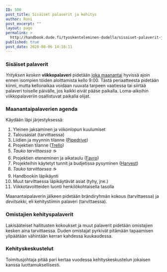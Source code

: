 ```yaml
---
ID: 500
post_title: Sisäiset palaverit ja kehitys
author: Roni
post_excerpt: ""
layout: page
permalink: >
  http://handbook.dude.fi/tyoskenteleminen-dudella/sisaiset-palaverit-ja-kehitys
published: true
post_date: 2020-08-06 14:18:11
---
```

<h3>Sisäiset palaverit</h3>
<i>Yrityksen kesken</i> <b>viikkopalaveri</b> pidetään <u>joka maanantai</u> hyvissä ajoin ennen isompien töiden aloittamista kello 9:00. Tästä periaatteesta pidetään kiinni, mutta kellonaikaa voidaan ruuvata tarpeen vaatiessa tai siirtää palaveri toiselle päivälle, jos kaikki eivät pääse paikalla. Loma-aikoihin viikkopalaveriin osallistuvat paikalla olijat.
<h3>Maanantaipalaverien agenda</h3>
Käydään läpi järjestyksessä:
<ol>
 	<li>Yleinen jaksaminen ja viikonlopun kuulumiset</li>
 	<li>Talousasiat (tarvittaessa)</li>
    <li>Liidien ja myynnin tilanne (<a href="https://digitoimistodudeoy-07a88c.pipedrive.com/">Pipedrive</a>)</li>
 	<li>Projektien tilanne (<a href="https://trello.com/b/OkWcwoTl/projektit">Trello</a>)</li>
    <li><i>Tauko tarvittaessa ☕️</i></li>    
 	<li>Projektien eteneminen ja aikataulu (<a href="https://favro.com/organization/3b45e73eaf083f68fefef368/a086367edce88ae320e2ae40">Favro</a>)</li>
 	<li>Projekteihin käytetyt tunnit ja budjetissa pysyminen (<a href="https://dudet.harvestapp.com/projects?filter=with-budget">Harvest</a>)</li>
 	<li><i>Tauko tarvittaessa ☕️</i></li>
 	<li>Handbookin läpikäynti</li>
 	<li>Muut tarvittaessa läpikäytävät asiat (tyhy, jne.)</li>
 	<li>Viikkotavoitteiden luonti henkilökohtaisella tasolla</li>
</ol>
Maanantaipalaverin jälkeen pidetään brändiryhmän kokous (tarvittaessa) ja <em>devitsekki</em>, eli kehitystiimin palaveri (tarvittaessa).
<h3>Omistajien kehityspalaverit</h3>
Lakisääteiset hallitusten kokoukset ja muut palaverit pidetään omistajien kesken aina tarvittaessa. Duden omistajat pyrkivät pitämään tapaamisen ylipäätään vähintään kerran kahdessa kuukaudessa.
<h3>Kehityskeskustelut</h3>
Toimitusjohtaja pitää pari kertaa vuodessa kehityskeskustelun jokaisen kanssa luottamuksellisesti.